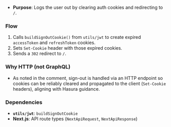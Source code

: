 - **Purpose**: Logs the user out by clearing auth cookies and redirecting to `/`.

### Flow
1. Calls `buildSignOutCookie()` from `utils/jwt` to create expired `accessToken` and `refreshToken` cookies.
2. Sets `Set-Cookie` header with those expired cookies.
3. Sends a `302` redirect to `/`.

### Why HTTP (not GraphQL)
- As noted in the comment, sign-out is handled via an HTTP endpoint so cookies can be reliably cleared and propagated to the client (`Set-Cookie` headers), aligning with Hasura guidance.

### Dependencies
- **`utils/jwt`**: `buildSignOutCookie`
- **Next.js**: API route types (`NextApiRequest`, `NextApiResponse`)